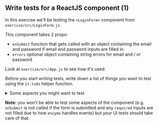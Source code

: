 ## Write tests for a ReactJS component (1)

In this exercise we'll be testing the `<LoginForm>` component from `exercise/src/LoginForm.js`.

This component takes 2 props:

- `onSubmit` function that gets called with an object containing the email and password if email and password inputs are filled in.
- `errors` optional object containing string errors for email and / or password

Look at `exercise/src/App.js` to see how it's used.

Before you start writing tests, write down a list of things you want to test using the `it.todo` helper function.

<details>
<summary>Some aspects you might want to test</summary>

- `onSubmit` gets called with the correct values when the inputs are filled in and the form is submitted
- the inputs are `required`
- the error messages in `errors` show up when the form is rendered
- the matching input has the `aria-invalid` attribute set to `"true"` if an error is provided for that field and `"false"` otherwise
- the labels are linked to the correct inputs using the `htmlFor` attribute
- the inputs are linked to the correct error messages using the `aria-describedby` attribute

</details>

**Note:** you won't be able to test some aspects of the component (e.g. `onSubmit` is not called if the form is submitted and any `required` inputs are not filled due to how `enzyme` handles events) but your UI tests should take care of that.
